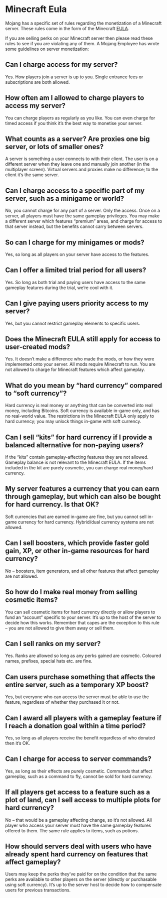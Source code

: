 # Minecraft Eula

Mojang has a specific set of rules regarding the monetization of a Minecraft server. These rules come in the form of the Minecraft [EULA](https://account.mojang.com/documents/minecraft_eula).

If you are selling perks on your Minecraft server then please read these rules to see if you are violating any of them.
A Mojang Employee has wrote some guidelines on server monetization:

## Can I charge access for my server?
Yes. How players join a server is up to you. Single entrance fees or subscriptions are both allowed.

## How often am I allowed to charge players to access my server?
You can charge players as regularly as you like. You can even charge for timed access if you think it’s the best way to monetise your server.

## What counts as a server? Are proxies one big server, or lots of smaller ones?
A server is something a user connects to with their client. The user is on a different server when they leave one and manually join another (in the multiplayer screen). Virtual servers and proxies make no difference; to the client it’s the same server.

## Can I charge access to a specific part of my server, such as a minigame or world?
No, you cannot charge for any part of a server. Only the access. Once on a server, all players must have the same gameplay privileges. You may make a different server which features “premium” areas, and charge for access to that server instead, but the benefits cannot carry between servers.

## So can I charge for my minigames or mods?
Yes, so long as all players on your server have access to the features.

## Can I offer a limited trial period for all users?
Yes. So long as both trial and paying users have access to the same gameplay features during the trial, we’re cool with it.

## Can I give paying users priority access to my server?
Yes, but you cannot restrict gameplay elements to specific users.

## Does the Minecraft EULA still apply for access to user-created mods?
Yes. It doesn’t make a difference who made the mods, or how they were implemented onto your server. All mods require Minecraft to run. You are not allowed to charge for Minecraft features which affect gameplay.

## What do you mean by “hard currency” compared to “soft currency”?
Hard currency is real money or anything that can be converted into real money, including Bitcoins. Soft currency is available in-game only, and has no real-world value. The restrictions in the Minecraft EULA only apply to hard currency; you may unlock things in-game with soft currency.

## Can I sell “kits” for hard currency if I provide a balanced alternative for non-paying users?
If the “kits” contain gameplay-affecting features they are not allowed. Gameplay balance is not relevant to the Minecraft EULA. If the items included in the kit are purely cosmetic, you can charge real money/hard currency.

## My server features a currency that you can earn through gameplay, but which can also be bought for hard currency. Is that OK?
Soft currencies that are earned in-game are fine, but you cannot sell in-game currency for hard currency. Hybrid/dual currency systems are not allowed.

## Can I sell boosters, which provide faster gold gain, XP, or other in-game resources for hard currency?
No – boosters, item generators, and all other features that affect gameplay are not allowed.

## So how do I make real money from selling cosmetic items?
You can sell cosmetic items for hard currency directly or allow players to fund an “account” specific to your server. It’s up to the host of the server to decide how this works. Remember that capes are the exception to this rule – you are not allowed to give them away or sell them.

## Can I sell ranks on my server?
Yes. Ranks are allowed so long as any perks gained are cosmetic. Coloured names, prefixes, special hats etc. are fine.

## Can users purchase something that affects the entire server, such as a temporary XP boost?
Yes, but everyone who can access the server must be able to use the feature, regardless of whether they purchased it or not.

## Can I award all players with a gameplay feature if I reach a donation goal within a time period?
Yes, so long as all players receive the benefit regardless of who donated then it’s OK.

## Can I charge for access to server commands?
Yes, as long as their effects are purely cosmetic. Commands that affect gameplay, such as a command to fly, cannot be sold for hard currency.

## If all players get access to a feature such as a plot of land, can I sell access to multiple plots for hard currency?
No – that would be a gameplay affecting change, so it’s not allowed. All player who access your server must have the same gameplay features offered to them. The same rule applies to items, such as potions.

## How should servers deal with users who have already spent hard currency on features that affect gameplay?
Users may keep the perks they’ve paid for on the condition that the same perks are available to other players on the server (directly or purchasable using soft currency). It’s up to the server host to decide how to compensate users for previous transactions.
